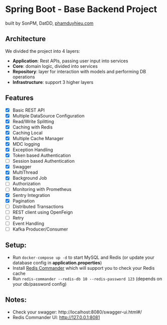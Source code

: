 # Spring Boot - Base Backend Project

built by SonPM, DatDD, [phamduyhieu.com](https://phamduyhieu.com)

## Architecture
We divided the project into 4 layers:

- **Application**: Rest APIs, passing user input into services
- **Core**: domain logic, divided into services
- **Repository**: layer for interaction with models and performing DB operations
- **Infrastructure**: support 3 higher layers

## Features

- [x] Basic REST API
- [x] Multiple DataSource Configuration
- [x] Read/Write Splitting
- [x] Caching with Redis
- [x] Caching Local
- [x] Multiple Cache Manager
- [x] MDC logging
- [x] Exception Handling
- [x] Token based Authentication
- [ ] Session based Authentication
- [x] Swagger
- [x] MultiThread
- [x] Background Job
- [ ] Authorization
- [ ] Monitoring with Prometheus
- [x] Sentry Integration
- [x] Pagination
- [ ] Distributed Transactions
- [ ] REST client using OpenFeign
- [ ] Retry
- [ ] Event Handling
- [ ] Kafka Producer/Consumer

## Setup:
- Run `docker-compose up -d` to start MySQL and Redis (or update your database config in **application.properties**)
- Install [Redis Commander](https://github.com/joeferner/redis-commander) which will support you to check your Redis cache
- Run `redis-commander --redis-db 10 --redis-password 123` (depends on your db/password config)

## Notes:
- Check your swagger: http://localhost:8080/swagger-ui.html#/
- Redis Commander UI: http://127.0.0.1:8081